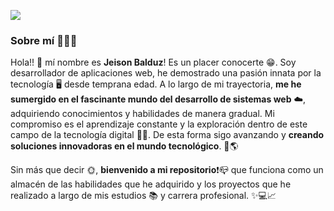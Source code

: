 ![](https://github.com/JeisonBalduz/JeisonBalduz/tree/main/benner1.png)

### Sobre mí 🙎🏽‍♂️
Hola!! 👋 mí nombre es **Jeison Balduz**! Es un placer conocerte 😁. Soy desarrollador de aplicaciones web, he demostrado una pasión innata por la tecnología 🖥️ desde temprana edad. A lo largo de mi trayectoria, **me he sumergido en el fascinante mundo del desarrollo de sistemas web** ☁️, adquiriendo conocimientos y habilidades de manera gradual. Mi compromiso es el aprendizaje constante y la exploración dentro de este campo de la tecnología digital 👨‍💻. De esta forma sigo avanzando y **creando soluciones innovadoras en el mundo tecnológico**. 🚀🌎

Sin más que decir 🌞, **bienvenido a mi repositorio**❗📪 que funciona como un almacén de las habilidades que he adquirido y los proyectos que he realizado a largo de mis estudios 📚 y carrera profesional. ✨💻📈
<!--
**JeisonBalduz/JeisonBalduz** is a ✨ _special_ ✨ repository because its `README.md` (this file) appears on your GitHub profile.

Here are some ideas to get you started:

- 🔭 I’m currently working on ...
- 🌱 I’m currently learning ...
- 👯 I’m looking to collaborate on ...
- 🤔 I’m looking for help with ...
- 💬 Ask me about ...
- 📫 How to reach me: ...
- 😄 Pronouns: ...
- ⚡ Fun fact: ...
-->
